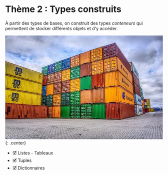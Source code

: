 # Thème 2 :  Types construits

À partir des types de bases, on construit des types *conteneurs* qui permettent de stocker différents objets et d'y accéder.

![](../images/container.jpg){: .center} 


- 🗹 Listes - Tableaux  
- 🗹 Tuples    
- 🗹 Dictionnaires  
